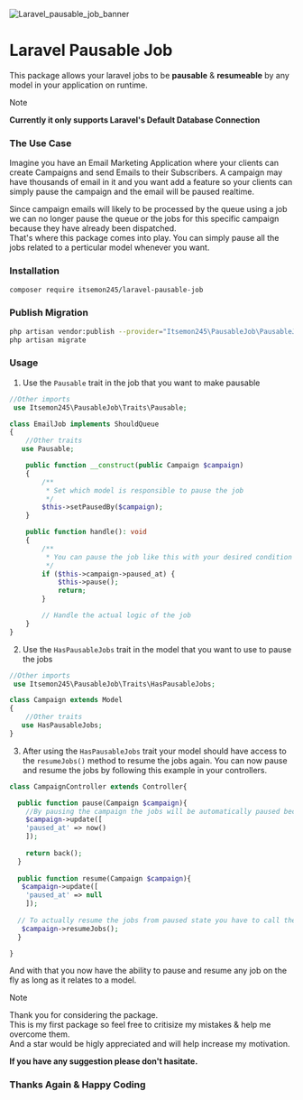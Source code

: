 ![Laravel_pausable_job_banner](https://github.com/itsemon245/laravel-pausable-job/assets/82655944/a9e055c9-9610-4d4e-94d4-ecc61acfd09b)

# Laravel Pausable Job
This package allows your laravel jobs to be **pausable** & **resumeable** by any model in your application on runtime.

> [!NOTE]
> **Currently it only supports Laravel's Default Database Connection**

### The Use Case

Imagine you have an Email Marketing Application where your clients can create Campaigns and send Emails to their Subscribers.
A campaign may have thousands of email in it and you want add a feature so your clients can simply pause the campaign and the email will be paused realtime.

Since campaign emails will likely to be processed by the queue using a job we can no longer pause the queue or the jobs for this specific campaign because they have already been dispatched.\
That's where this package comes into play. You can simply pause all the jobs related to a perticular model whenever you want.

### Installation
```bash
composer require itsemon245/laravel-pausable-job
```

### Publish Migration
```bash
php artisan vendor:publish --provider="Itsemon245\PausableJob\PausableJobServiceProvider"
php artisan migrate
```

### Usage
1. Use the `Pausable` trait in the job that you want to make pausable
```php
//Other imports
 use Itsemon245\PausableJob\Traits\Pausable;

class EmailJob implements ShouldQueue
{
    //Other traits
   use Pausable;

    public function __construct(public Campaign $campaign)
    {
        /**
         * Set which model is responsible to pause the job
         */
        $this->setPausedBy($campaign);
    }

    public function handle(): void
    {
        /**
         * You can pause the job like this with your desired condition
         */
        if ($this->campaign->paused_at) {
            $this->pause();
            return;
        }

        // Handle the actual logic of the job
    }
}
```
2. Use the `HasPausableJobs` trait in the model that you want to use to pause the jobs
```php
//Other imports
 use Itsemon245\PausableJob\Traits\HasPausableJobs;

class Campaign extends Model
{
    //Other traits
   use HasPausableJobs;
}
```
3. After using the `HasPausableJobs` trait your model should have access to the `resumeJobs()` method to resume the jobs again.
You can now pause and resume the jobs by following this example in your controllers.
```php
class CampaignController extends Controller{

  public function pause(Campaign $campaign){
    //By pausing the campaign the jobs will be automatically paused because of the condition in the EmailJob handle method
    $campaign->update([
    'paused_at' => now()
    ]);
  
    return back();
  }
  
  public function resume(Campaign $campaign){
   $campaign->update([
    'paused_at' => null
    ]);
  
  // To actually resume the jobs from paused state you have to call the resumeJob() method from the campaign
   $campaign->resumeJobs();
  }

}
```

And with that you now have the ability to pause and resume any job on the fly as long as it relates to a model.

> [!NOTE]
> Thank you for considering the package.\
> This is my first package so feel free to critisize my mistakes & help me overcome them.\
> And a star would be higly appreciated and will help increase my motivation.

**If you have any suggestion please don't hasitate.**

### Thanks Again & Happy Coding

